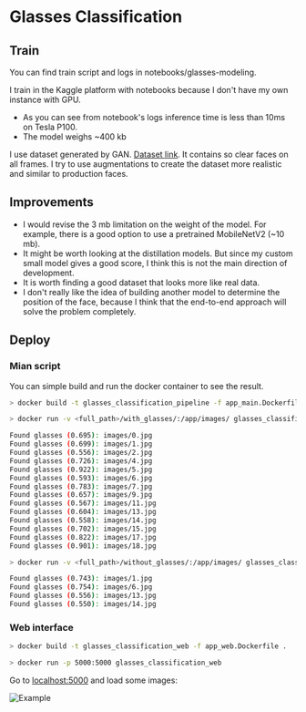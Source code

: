 # Glasses Classification

## Train

You can find train script and logs in notebooks/glasses-modeling.   

I train in the Kaggle platform with notebooks because I don't have my own instance with GPU.   

- As you can see from notebook's logs inference time is less than 10ms on Tesla P100.
- The model weighs ~400 kb

I use dataset generated by GAN. [Dataset link](https://www.kaggle.com/jeffheaton/glasses-or-no-glasses). It contains so clear faces on all frames. I try to use augmentations to create the dataset more realistic and similar to production faces.


## Improvements

- I would revise the 3 mb limitation on the weight of the model. For example, there is a good option to use a pretrained MobileNetV2 (~10 mb).
- It might be worth looking at the distillation models. But since my custom small model gives a good score, I think this is not the main direction of development.
- It is worth finding a good dataset that looks more like real data.
- I don't really like the idea of building another model to determine the position of the face, because I think that the end-to-end approach will solve the problem completely.

## Deploy

### Mian script

You can simple build and run the docker container to see the result.

```bash
> docker build -t glasses_classification_pipeline -f app_main.Dockerfile .

> docker run -v <full_path>/with_glasses/:/app/images/ glasses_classification_pipeline

Found glasses (0.695): images/0.jpg
Found glasses (0.699): images/1.jpg
Found glasses (0.556): images/2.jpg
Found glasses (0.726): images/4.jpg
Found glasses (0.922): images/5.jpg
Found glasses (0.593): images/6.jpg
Found glasses (0.783): images/7.jpg
Found glasses (0.657): images/9.jpg
Found glasses (0.567): images/11.jpg
Found glasses (0.604): images/13.jpg
Found glasses (0.558): images/14.jpg
Found glasses (0.702): images/15.jpg
Found glasses (0.822): images/17.jpg
Found glasses (0.901): images/18.jpg

> docker run -v <full_path>/without_glasses/:/app/images/ glasses_classification_pipeline

Found glasses (0.743): images/1.jpg
Found glasses (0.754): images/6.jpg
Found glasses (0.556): images/13.jpg
Found glasses (0.550): images/14.jpg
```


### Web interface

```bash
> docker build -t glasses_classification_web -f app_web.Dockerfile .

> docker run -p 5000:5000 glasses_classification_web
```

Go to [localhost:5000](http://localhost:5000) and load some images:

![Example](https://i.imgur.com/BkYFUPd.png)
